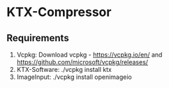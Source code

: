 # KTX-Compressor


## Requirements
1. Vcpkg: Download vcpkg - <u>https://vcpkg.io/en/</u> and <u>https://github.com/microsoft/vcpkg/releases/</u>
2. KTX-Software: ./vcpkg install ktx
3. ImageInput: ./vcpkg install openimageio 